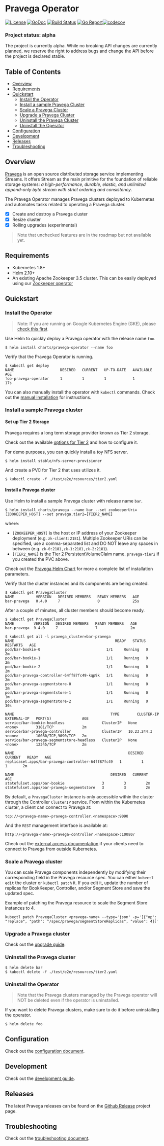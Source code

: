 # Pravega Operator

 [![License](https://img.shields.io/badge/License-Apache%202.0-blue.svg)](https://opensource.org/licenses/Apache-2.0) [![GoDoc](https://godoc.org/github.com/pravega/pravega-operator?status.svg)](https://godoc.org/github.com/pravega/pravega-operator) [![Build Status](https://travis-ci.org/pravega/pravega-operator.svg?branch=master)](https://travis-ci.org/pravega/pravega-operator) [![Go Report](https://goreportcard.com/badge/github.com/pravega/pravega-operator)](https://goreportcard.com/report/github.com/pravega/pravega-operator)[![codecov](https://codecov.io/gh/pravega/pravega-operator/branch/master/graph/badge.svg)](https://codecov.io/gh/pravega/pravega-operator)

### Project status: alpha

The project is currently alpha. While no breaking API changes are currently planned, we reserve the right to address bugs and change the API before the project is declared stable.

## Table of Contents

 * [Overview](#overview)
 * [Requirements](#requirements)
 * [Quickstart](#quickstart)    
    * [Install the Operator](#install-the-operator)
    * [Install a sample Pravega Cluster](#install-a-sample-pravega-cluster)
    * [Scale a Pravega Cluster](#scale-a-pravega-cluster)
    * [Upgrade a Pravega Cluster](#upgrade-a-pravega-cluster)
    * [Uninstall the Pravega Cluster](#uninstall-the-pravega-cluster)
    * [Uninstall the Operator](#uninstall-the-operator)
 * [Configuration](#configuration)
 * [Development](#development)
* [Releases](#releases)
* [Troubleshooting](#troubleshooting)

## Overview

[Pravega](http://pravega.io) is an open source distributed storage service implementing Streams. It offers Stream as the main primitive for the foundation of reliable storage systems: *a high-performance, durable, elastic, and unlimited append-only byte stream with strict ordering and consistency*.

The Pravega Operator manages Pravega clusters deployed to Kubernetes and automates tasks related to operating a Pravega cluster.

- [x] Create and destroy a Pravega cluster
- [x] Resize cluster
- [x] Rolling upgrades (experimental)

> Note that unchecked features are in the roadmap but not available yet.

## Requirements

- Kubernetes 1.8+
- Helm 2.10+
- An existing Apache Zookeeper 3.5 cluster. This can be easily deployed using our [Zookeeper operator](https://github.com/pravega/zookeeper-operator)

## Quickstart

### Install the Operator

> Note: If you are running on Google Kubernetes Engine (GKE), please [check this first](doc/development.md#installation-on-google-kubernetes-engine).

Use Helm to quickly deploy a Pravega operator with the release name `foo`.

```
$ helm install charts/pravega-operator --name foo
```

Verify that the Pravega Operator is running.

```
$ kubectl get deploy
NAME                     DESIRED   CURRENT   UP-TO-DATE   AVAILABLE   AGE
foo-pravega-operator     1         1         1            1           17s
```

You can also manually install the operator with `kubectl` commands. Check out the [manual installation](doc/manual-installation.md#install-the-Operator-manually) for instructions.

### Install a sample Pravega cluster

#### Set up Tier 2 Storage

Pravega requires a long term storage provider known as Tier 2 storage.

Check out the available [options for Tier 2](doc/tier2.md) and how to configure it.

For demo purposes, you can quickly install a toy NFS server.

```
$ helm install stable/nfs-server-provisioner
```

And create a PVC for Tier 2 that uses utilizes it.

```
$ kubectl create -f ./test/e2e/resources/tier2.yaml
```

#### Install a Pravega cluster

Use Helm to install a sample Pravega cluster with release name `bar`.

```
$ helm install charts/pravega --name bar --set zookeeperUri=[ZOOKEEPER_HOST] --set pravega.tier2=[TIER2_NAME]
```

where:

- `[ZOOKEEPER_HOST]` is the host or IP address of your Zookeeper deployment (e.g. `zk-client:2181`). Multiple Zookeeper URIs can be specified, use a comma-separated list and DO NOT leave any spaces in between (e.g. `zk-0:2181,zk-1:2181,zk-2:2181`).
- `[TIER2_NAME]` is the Tier 2 PersistentVolumeClaim name. `pravega-tier2` if you created the PVC above.


Check out the [Pravega Helm Chart](charts/pravega) for more a complete list of installation parameters.

Verify that the cluster instances and its components are being created.

```
$ kubectl get PravegaCluster
NAME          VERSION   DESIRED MEMBERS   READY MEMBERS   AGE
bar-pravega   0.4.0     7                 0               25s
```

After a couple of minutes, all cluster members should become ready.

```
$ kubectl get PravegaCluster
NAME         VERSION   DESIRED MEMBERS   READY MEMBERS   AGE
bar-pravega  0.4.0     7                 7               2m
```

```
$ kubectl get all -l pravega_cluster=bar-pravega
NAME                                              READY   STATUS    RESTARTS   AGE
pod/bar-bookie-0                              1/1     Running   0          2m
pod/bar-bookie-1                              1/1     Running   0          2m
pod/bar-bookie-2                              1/1     Running   0          2m
pod/bar-pravega-controller-64ff87fc49-kqp9k   1/1     Running   0          2m
pod/bar-pravega-segmentstore-0                1/1     Running   0          2m
pod/bar-pravega-segmentstore-1                1/1     Running   0          1m
pod/bar-pravega-segmentstore-2                1/1     Running   0          30s

NAME                                            TYPE        CLUSTER-IP    EXTERNAL-IP   PORT(S)              AGE
service/bar-bookie-headless                 ClusterIP   None          <none>        3181/TCP             2m
service/bar-pravega-controller              ClusterIP   10.23.244.3   <none>        10080/TCP,9090/TCP   2m
service/bar-pravega-segmentstore-headless   ClusterIP   None          <none>        12345/TCP            2m

NAME                                                    DESIRED   CURRENT   READY   AGE
replicaset.apps/bar-pravega-controller-64ff87fc49   1         1         1       2m

NAME                                            DESIRED   CURRENT   AGE
statefulset.apps/bar-bookie                 3         3         2m
statefulset.apps/bar-pravega-segmentstore   3         3         2m
```

By default, a `PravegaCluster` instance is only accessible within the cluster through the Controller `ClusterIP` service. From within the Kubernetes cluster, a client can connect to Pravega at:

```
tcp://<pravega-name>-pravega-controller.<namespace>:9090
```

And the `REST` management interface is available at:

```
http://<pravega-name>-pravega-controller.<namespace>:10080/
```

Check out the [external access documentation](doc/external-access.md) if your clients need to connect to Pravega from outside Kubernetes.

### Scale a Pravega cluster

You can scale Pravega components independently by modifying their corresponding field in the Pravega resource spec. You can either `kubectl edit` the cluster or `kubectl patch` it. If you edit it, update the number of replicas for BookKeeper, Controller, and/or Segment Store and save the updated spec.

Example of patching the Pravega resource to scale the Segment Store instances to 4.

```
kubectl patch PravegaCluster <pravega-name> --type='json' -p='[{"op": "replace", "path": "/spec/pravega/segmentStoreReplicas", "value": 4}]'
```

### Upgrade a Pravega cluster

Check out the [upgrade guide](doc/upgrade-cluster.md).

### Uninstall the Pravega cluster

```
$ helm delete bar
$ kubectl delete -f ./test/e2e/resources/tier2.yaml
```

### Uninstall the Operator

> Note that the Pravega clusters managed by the Pravega operator will NOT be deleted even if the operator is uninstalled.

If you want to delete Pravega clusters, make sure to do it before uninstalling the operator.

```
$ helm delete foo
```

## Configuration

Check out the [configuration document](doc/configuration.md).

## Development

Check out the [development guide](doc/development.md).

## Releases  

The latest Pravega releases can be found on the [Github Release](https://github.com/pravega/pravega-operator/releases) project page.

## Troubleshooting

Check out the [troubleshooting document](doc/troubleshooting.md).
